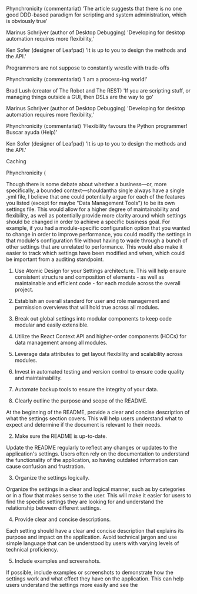Phynchronicity (commentariat) 'The article suggests that there is no one good DDD-based paradigm for scripting and system administration, which is obviously true'

Marinus Schrijver (author of Desktop Debugging) 'Developing for desktop automation requires more flexibility,'

Ken Sofer (designer of Leafpad) 'It is up to you to design the methods and the API.'

Programmers are not suppose to constantly wrestle with trade-offs

Phynchronicity (commentariat) 'I am a process-ing world!'

Brad Lush (creator of The Robot and The REST) 'If you are scripting stuff, or managing things outside a GUI, then DSLs are the way to go'

Marinus Schrijver (author of Desktop Debugging) 'Developing for desktop automation requires more flexibility,'

Phynchronicity (commentariat) 'Flexibility favours the Python programmer! Buscar ayuda (Help)'

Ken Sofer (designer of Leafpad) 'It is up to you to design the methods and the API.'

Caching

Phynchronicity (

Though there is some debate about whether a business—or, more specifically, a bounded context—shouldantha single always have a single .yml file, I believe that one could potentially argue for each of the features you listed (except for maybe "Data Management Tools") to be its own settings file. This would allow for a higher degree of maintainability and flexibility, as well as potentially provide more clarity around which settings should be changed in order to achieve a specific business goal. 
For example, if you had a module-specific configuration option that you wanted to change in order to improve performance, you could modify the settings in that module's configuration file without having to wade through a bunch of other settings that are unrelated to performance. This would also make it easier to track which settings have been modified and when, which could be important from a auditing standpoint.

1. Use Atomic Design for your Settings architecture. This will help ensure consistent structure and composition of elements - as well as maintainable and efficient code - for each module across the overall project.

2. Establish an overall standard for user and role management and permission overviews that will hold true across all modules.

3. Break out global settings into modular components to keep code modular and easily extensible.

4. Utilize the React Context API and higher-order components (HOCs) for data management among all modules.

5. Leverage data attributes to get layout flexibility and scalability across modules.

6. Invest in automated testing and version control to ensure code quality and maintainability. 

7. Automate backup tools to ensure the integrity of your data.

1. Clearly outline the purpose and scope of the README.

At the beginning of the README, provide a clear and concise description of what the settings section covers. This will help users understand what to expect and determine if the document is relevant to their needs.

2. Make sure the README is up-to-date.

Update the README regularly to reflect any changes or updates to the application's settings. Users often rely on the documentation to understand the functionality of the application, so having outdated information can cause confusion and frustration.

3. Organize the settings logically.

Organize the settings in a clear and logical manner, such as by categories or in a flow that makes sense to the user. This will make it easier for users to find the specific settings they are looking for and understand the relationship between different settings.

4. Provide clear and concise descriptions.

Each setting should have a clear and concise description that explains its purpose and impact on the application. Avoid technical jargon and use simple language that can be understood by users with varying levels of technical proficiency.

5. Include examples and screenshots.

If possible, include examples or screenshots to demonstrate how the settings work and what effect they have on the application. This can help users understand the settings more easily and see the